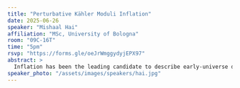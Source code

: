 ```yaml
---
title: "Perturbative Kähler Moduli Inflation"
date: 2025-06-26
speaker: "Mishaal Hai"
affiliation: "MSc, University of Bologna"
room: "09C-16T"
time: "5pm"
rsvp: "https://forms.gle/oeJrWmggydyjEPX97"
abstract: >
  Inflation has been the leading candidate to describe early-universe dynamics, quelling the problems that the original Hot Big Bang model could not address (i.e., flatness, CMB isotropy, etc.). Not only did it resolve such issues, but it also put forth many novel, testable predictions. Elegant as the theory is, it remains mired in UV completion problems, necessitating a UV-complete high-energy framework. For this reason, we address inflation and present two classes of inflationary models in the framework of type IIB string theory. The inflatons correspond to blow-up Kähler moduli arising from compactifying type IIB on a Calabi-Yau manifold. Using perturbative corrections, we first highlight a procedure for stabilizing more than one Kähler modulus. For the case of two Kähler moduli, we explicitly construct two classes of inflationary potentials within the Kähler cone that satisfy both EFT and cosmological constraints.
speaker_photo: "/assets/images/speakers/hai.jpg"
---
```

